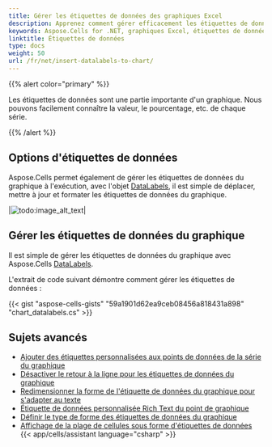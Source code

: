 ```yaml
---
title: Gérer les étiquettes de données des graphiques Excel
description: Apprenez comment gérer efficacement les étiquettes de données dans les graphiques Excel à l aide de Aspose.Cells for .NET. Notre guide complet couvre diverses tâches de gestion, notamment l ajout, la suppression et la modification des étiquettes pour améliorer la lisibilité et la convivialité du graphique.
keywords: Aspose.Cells for .NET, graphiques Excel, étiquettes de données, gestion, lisibilité, convivialité, ajout, suppression, modification.
linktitle: Étiquettes de données
type: docs
weight: 50
url: /fr/net/insert-datalabels-to-chart/
---
```


{{% alert color="primary" %}}

Les étiquettes de données sont une partie importante d'un graphique.
Nous pouvons facilement connaître la valeur, le pourcentage, etc. de chaque série.

{{% /alert %}}

## **Options d'étiquettes de données**
Aspose.Cells permet également de gérer les étiquettes de données du graphique à l'exécution, avec l'objet [DataLabels](https://reference.aspose.com/cells/net/aspose.cells.charts/datalabels/), il est simple de déplacer, mettre à jour et formater les étiquettes de données du graphique.

|![todo:image_alt_text](chart_datalabels.png)|

## **Gérer les étiquettes de données du graphique**
Il est simple de gérer les étiquettes de données du graphique avec Aspose.Cells [DataLabels](https://reference.aspose.com/cells/net/aspose.cells.charts/datalabels/).

L'extrait de code suivant démontre comment gérer les étiquettes de données :


{{< gist "aspose-cells-gists" "59a1901d62ea9ceb08456a818431a898" "chart_datalabels.cs" >}}

## **Sujets avancés**
- [Ajouter des étiquettes personnalisées aux points de données de la série du graphique](/cells/fr/net/adding-custom-labels-to-data-points-in-the-series-of-the-chart/)
- [Désactiver le retour à la ligne pour les étiquettes de données du graphique](/cells/fr/net/disable-text-wrapping-for-data-labels-of-the-chart/)
- [Redimensionner la forme de l'étiquette de données du graphique pour s'adapter au texte](/cells/fr/net/resize-chart-s-data-label-shape-to-fit-text/)
- [Étiquette de données personnalisée Rich Text du point de graphique](/cells/fr/net/rich-text-custom-data-label-of-chart-point/)
- [Définir le type de forme des étiquettes de données du graphique](/cells/fr/net/set-the-shape-type-of-data-labels-of-chart/)
- [Affichage de la plage de cellules sous forme d'étiquettes de données](/cells/fr/net/showing-cell-range-as-the-data-labels/)
{{< app/cells/assistant language="csharp" >}}
